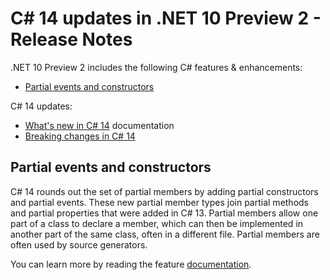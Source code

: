 # C# 14 updates in .NET 10 Preview 2 - Release Notes

.NET 10 Preview 2 includes the following C# features & enhancements:

- [Partial events and constructors](#partial-events-and-constructors)

C# 14 updates:

- [What's new in C# 14](https://learn.microsoft.com/dotnet/csharp/whats-new/csharp-14) documentation
- [Breaking changes in C# 14](https://learn.microsoft.com/dotnet/csharp/whats-new/breaking-changes/compiler%20breaking%20changes%20-%20dotnet%2010)

## Partial events and constructors

C# 14 rounds out the set of partial members by adding partial constructors and partial events. These new partial member types join partial methods and partial properties that were added in C# 13. Partial members allow one part of a class to declare a member, which can then be implemented in another part of the same class, often in a different file. Partial members are often used by source generators.

You can learn more by reading the feature [documentation](https://github.com/dotnet/roslyn/blob/main/docs/features/string-literals-data-section.md).
